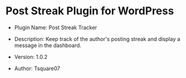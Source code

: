 # Post Streak Plugin for WordPress

- Plugin Name: Post Streak Tracker

- Description: Keep track of the author's posting streak and display a message in the dashboard.

- Version: 1.0.2

- Author: Tsquare07

